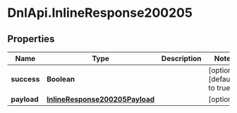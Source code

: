 # DnlApi.InlineResponse200205

## Properties
Name | Type | Description | Notes
------------ | ------------- | ------------- | -------------
**success** | **Boolean** |  | [optional] [default to true]
**payload** | [**InlineResponse200205Payload**](InlineResponse200205Payload.md) |  | [optional] 


